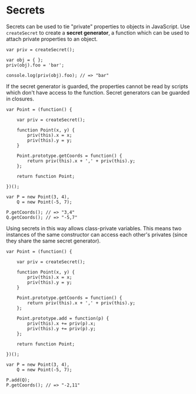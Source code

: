 Secrets
=======

Secrets can be used to tie "private" properties to objects in JavaScript.  Use `createSecret` to create a **secret generator**, a function which can be used to attach private properties to an object.

    var priv = createSecret();
    
    var obj = { };
    priv(obj).foo = 'bar';
    
    console.log(priv(obj).foo); // => "bar"

If the secret generator is guarded, the properties cannot be read by scripts which don't have access to the function.  Secret generators can be guarded in closures.

    var Point = (function() {
    
        var priv = createSecret();

        function Point(x, y) {
            priv(this).x = x;
            priv(this).y = y;
        }

        Point.prototype.getCoords = function() {
            return priv(this).x + ',' + priv(this).y;
        };

        return function Point;
    
    })();

    var P = new Point(3, 4),
        Q = new Point(-5, 7);

    P.getCoords(); // => "3,4"
    Q.getCoords(); // => "-5,7"

Using secrets in this way allows class-private variables.  This means two instances of the same constructor can access each other's privates (since they share the same secret generator).

    var Point = (function() {
    
        var priv = createSecret();

        function Point(x, y) {
            priv(this).x = x;
            priv(this).y = y;
        }

        Point.prototype.getCoords = function() {
            return priv(this).x + ',' + priv(this).y;
        };

        Point.prototype.add = function(p) {
            priv(this).x += priv(p).x;
            priv(this).y += priv(p).y;
        };

        return function Point;
    
    })();

    var P = new Point(3, 4),
        Q = new Point(-5, 7);

    P.add(Q);
    P.getCoords(); // => "-2,11"
